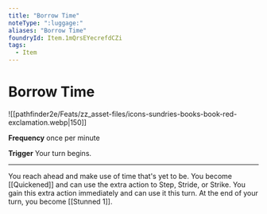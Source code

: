 ```yaml
---
title: "Borrow Time"
noteType: ":luggage:"
aliases: "Borrow Time"
foundryId: Item.1mQrsEYecrefdCZi
tags:
  - Item
---
```


# Borrow Time
![[pathfinder2e/Feats/zz_asset-files/icons-sundries-books-book-red-exclamation.webp|150]]

**Frequency** once per minute

**Trigger** Your turn begins.

* * *

You reach ahead and make use of time that's yet to be. You become [[Quickened]] and can use the extra action to Step, Stride, or Strike. You gain this extra action immediately and can use it this turn. At the end of your turn, you become [[Stunned 1]].
